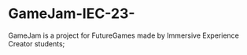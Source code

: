 # GameJam-IEC-23-
GameJam is a project for FutureGames made by Immersive Experience Creator students;
